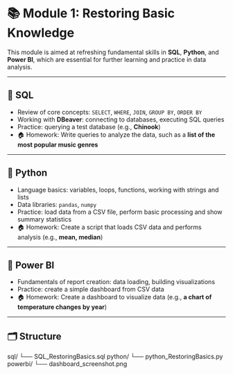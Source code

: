 # 📚 Module 1: Restoring Basic Knowledge

This module is aimed at refreshing fundamental skills in **SQL**, **Python**, and **Power BI**, which are essential for further learning and practice in data analysis.

---

## 🔷 SQL

- Review of core concepts: `SELECT`, `WHERE`, `JOIN`, `GROUP BY`, `ORDER BY`
- Working with **DBeaver**: connecting to databases, executing SQL queries
- Practice: querying a test database (e.g., **Chinook**)
- 🏠 Homework: Write queries to analyze the data, such as a **list of the most popular music genres**

---

## 🔷 Python

- Language basics: variables, loops, functions, working with strings and lists
- Data libraries: `pandas`, `numpy`
- Practice: load data from a CSV file, perform basic processing and show summary statistics
- 🏠 Homework: Create a script that loads CSV data and performs analysis (e.g., **mean, median**)

---

## 🔷 Power BI

- Fundamentals of report creation: data loading, building visualizations
- Practice: create a simple dashboard from CSV data
- 🏠 Homework: Create a dashboard to visualize data (e.g., **a chart of temperature changes by year**)

---

## 🗂 Structure

sql/
└── SQL_RestoringBasics.sql
python/
└── python_RestoringBasics.py
powerbi/
└── dashboard_screenshot.png
